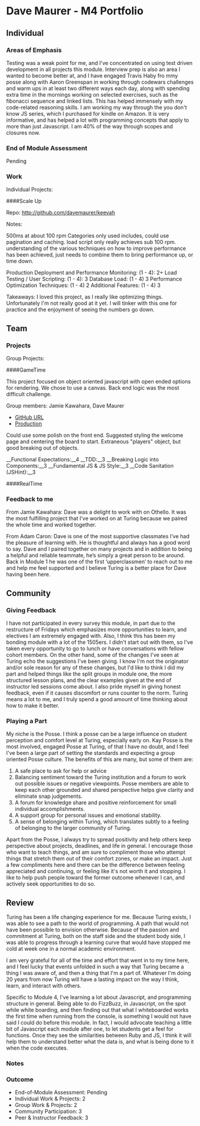 # Dave Maurer - M4 Portfolio

## Individual

### Areas of Emphasis

Testing was a weak point for me, and I've concentrated on using test driven development in all projects this module.
Interview prep is also an area I wanted to become better at, and I have engaged Travis Haby fro mmy posse along with
Aaron Greenspan in working through codewars challenges and warm ups in at least two different ways each day, along with
spending extra time in the mornings working on selected exercises, such as the fibonacci sequence and linked lists. This
has helped immensely with my code-related reasoning skills. I am working my way through the you don't know JS series, which
I purchased for kindle on Amazon. It is very informative, and has helped a lot with programming concepts that apply to more
than just Javascript. I am 40% of the way through scopes and closures now.

### End of Module Assessment

Pending

### Work

Individual Projects:

####Scale Up

Repo: http://github.com/davemaurer/keevah

Notes:

500ms at about 100 rpm
Categories only used includes, could use pagination and caching.
load script only really achieves sub 100 rpm.
understanding of the various techniques on how to improve performance has been achieved, just needs to combine them to bring performance up, or time down.

Production Deployment and Performance Monitoring: (1 - 4): 2+
Load Testing / User Scripting: (1 - 4): 3
Database Load: (1 - 4) 3
Performance Optimization Techniques: (1 - 4) 2
Additional Features: (1 - 4) 3

Takeaways: I loved this project, as I really like optimizing things. Unfortunately I'm not really good at it yet. I will
tinker with this one for practice and the enjoyment of seeing the numbers go down.


## Team

### Projects

Group Projects:

####GameTime

This project focused on object oriented javascript with open ended options for rendering. We chose to use a canvas.
Back end logic was the most difficult challenge.

Group members: Jamie Kawahara, Dave Maurer

* [GitHub URL](https://github.com/androidgrl/othello)
* [Production](androidgrl.github.io/othello)

Could use some polish on the front end.
Suggested styling the welcome page and centering the board to start.
Extraneous "players" object, but good breaking out of objects.

__Functional Expectations:__4
__TDD:__3
__Breaking Logic into Components:__3
__Fundamental JS & JS Style:__3
__Code Sanitation (JSHint):__3


####RealTime


### Feedback to me

From Jamie Kawahara: Dave was a delight to work with on Othello.  It was the most fulfilling project that I’ve worked
on at Turing because we paired the whole time and worked together.

From Adam Caron: Dave is one of the most supportive classmates I’ve had the pleasure of learning with. He is thoughtful
and always has a good word to say. Dave and I paired together on many projects and in addition to being a helpful and
reliable teammate, he’s simply a great person to be around. Back in Module 1 he was one of the first ‘upperclassmen’ to
reach out to me and help me feel supported and I believe Turing is a better place for Dave having been here.

## Community

### Giving Feedback

I have not participated in every survey this module, in part due to the restructure of Fridays which emphasizes more
opportunities to learn, and electives I am extremely engaged with. Also, I think this has been my bonding module with a
lot of the 1505ers. I didn't start out with them, so I've taken every opportunity to go to lunch or have conversations
with fellow cohort members. On the other hand, some of the changes I've seen at Turing echo the suggestions I've been
giving. I know I'm not the originator and/or sole reason for any of these changes, but I'd like to think I did my part
and helped things like the split groups in module one, the more structured lesson plans, and the clear examples given
at the end of instructor led sessions come about. I also pride myself in giving honest feedback, even if it causes
discomfort or runs counter to the norm. Turing means a lot to me, and I truly spend a good amount of time thinking
about how to make it better.

### Playing a Part

My niche is the Posse. I think a posse can be a large influence on student perception and comfort level at Turing,
especially early on. Kay Posse is the most involved, engaged Posse at Turing, of that I have no doubt, and I feel I've
been a large part of setting the standards and expecting a group oriented Posse culture. The benefits of this are many,
but some of them are:
1. A safe place to ask for help or advice
2. Balancing sentiment toward the Turing institution and a forum to work out possible issues or negative viewpoints. Posse
   members are able to keep each other grounded and shared perspective helps give clarity and eliminate snap judgements.
3. A forum for knowledge share and positive reinforcement for small individual accomplishments.
4. A support group for personal issues and emotional stability.
5. A sense of belonging within Turing, which translates subtly to a feeling of belonging to the larger community of Turing.

Apart from the Posse, I always try to spread positivity and help others keep perspective about projects, deadlines, and
life in general. I encourage those who want to teach things, and am sure to compliment those who attempt things that stretch
them out of their comfort zones, or make an impact. Just a few compliments here and there can be the difference between
feeling appreciated and continuing, or feeling like it's not worth it and stopping. I like to help push people toward the
former outcome whenever I can, and actively seek opportunities to do so.

## Review

Turing has been a life changing experience for me. Because Turing exists, I was able to see a path to the world of programming.
A path that would not have been possible to envision otherwise. Because of the passion and commitment at Turing, both on the
staff side and the student body side, I was able to progress through a learning curve that would have stopped me cold at week
one in a normal academic environment.

I am very grateful for all of the time and effort that went in to my time here, and I feel lucky that events unfolded in such
a way that Turing became a thing I was aware of, and then a thing that I'm a part of. Whatever I'm doing 20 years from now
Turing will have a lasting impact on the way I think, learn, and interact with others.

Specific to Module 4, I've learning a lot about Javascript, and programming structure in general. Being able to do FizzBuzz,
in Javascript, on the spot while white boarding, and then finding out that what I whiteboarded works the first time when
running from the console, is something I would not have said I could do before this module. In fact, I would advocate teaching
a little bit of Javascript each module after one, to let students get a feel for functions. Once they see the similarities
between Ruby and JS, I think it will help them to understand better what the data is, and what is being done to it when the
code executes.

### Notes

### Outcome

- End-of-Module Assessment: Pending
- Individual Work & Projects: 2
- Group Work & Projects: 2
- Community Participation: 3
- Peer & Instructor Feedback: 3
